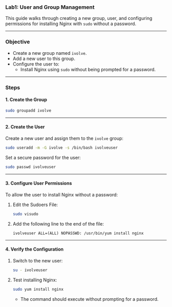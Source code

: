 ### Lab1: User and Group Management

This guide walks through creating a new group, user, and configuring permissions for installing Nginx with `sudo` without a password.

---

### Objective

- Create a new group named `ivolve`.
- Add a new user to this group.
- Configure the user to:
  - Install Nginx using `sudo` without being prompted for a password.

---

### Steps

#### 1. Create the Group
```bash
sudo groupadd ivolve
```

---

#### 2. Create the User
Create a new user and assign them to the `ivolve` group:
```bash
sudo useradd -m -G ivolve -s /bin/bash ivolveuser
```

Set a secure password for the user:
```bash
sudo passwd ivolveuser
```

---

#### 3. Configure User Permissions
To allow the user to install Nginx without a password:

1. Edit the Sudoers File:
   ```bash
   sudo visudo
   ```

2. Add the following line to the end of the file:
   ```plaintext
   ivolveuser ALL=(ALL) NOPASSWD: /usr/bin/yum install nginx
   ```

---

#### 4. Verify the Configuration
1. Switch to the new user:
   ```bash
   su - ivolveuser
   ```

2. Test installing Nginx:
   ```bash
   sudo yum install nginx
   ```

   - The command should execute without prompting for a password.

